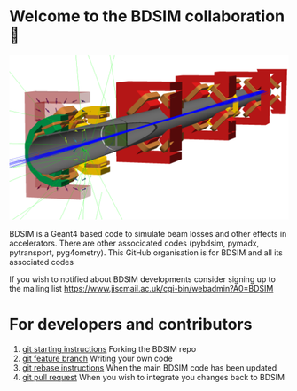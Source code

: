# Welcome to the BDSIM collaboration  👋

![OpenGL visualisation of a BDSIM accelerator](./images/homepage_image.png)

BDSIM is a Geant4 based code to simulate beam losses and other effects in accelerators. There are other associcated codes (pybdsim, pymadx, pytransport, pyg4ometry). This GitHub organisation is for BDSIM and all its associated codes

If you wish to notified about BDSIM developments consider signing up to the mailing list https://www.jiscmail.ac.uk/cgi-bin/webadmin?A0=BDSIM

# For developers and contributors 
1. [git starting instructions](./git_starting.md) Forking the BDSIM repo 
1. [git feature branch](./git_feature_branch.md) Writing your own code 
1. [git rebase instructions](./git_rebase.md) When the main BDSIM code has been updated
1. [git pull request](./git_pr.md) When you wish to integrate you changes back to BDSIM